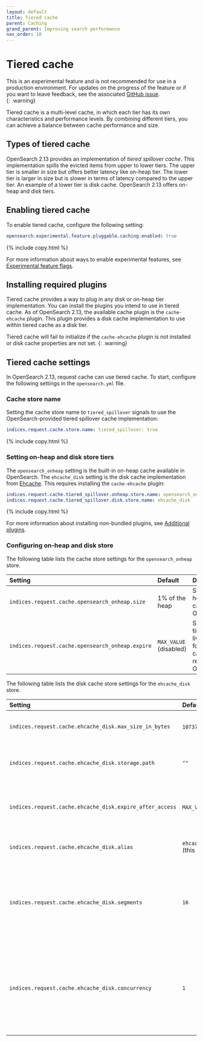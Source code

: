 ```yaml
---
layout: default
title: Tiered cache
parent: Caching
grand_parent: Improving search performance
nav_order: 10
---
```


# Tiered cache

This is an experimental feature and is not recommended for use in a production environment. For updates on the progress of the feature or if you want to leave feedback, see the associated [GitHub issue](https://github.com/opensearch-project/OpenSearch/issues/10024).    
{: .warning}

Tiered cache is a multi-level cache, in which each tier has its own characteristics and performance levels. By combining different tiers, you can achieve a balance between cache performance and size.

## Types of tiered cache

OpenSearch 2.13 provides an implementation of _tiered spillover cache_. This implementation spills the evicted items from upper to lower tiers. The upper tier is smaller in size but offers better latency like on-heap tier. The lower tier is larger in size but is slower in terms of latency compared to the upper tier. An example of a lower tier is disk cache. OpenSearch 2.13 offers on-heap and disk tiers. 

## Enabling tiered cache

To enable tiered cache, configure the following setting:

```yaml
opensearch.experimental.feature.pluggable.caching.enabled: true
```
{% include copy.html %}

For more information about ways to enable experimental features, see [Experimental feature flags]({{site.url}}{{site.baseurl}}/install-and-configure/configuring-opensearch/experimental/).

## Installing required plugins

Tiered cache provides a way to plug in any disk or on-heap tier implementation. You can install the plugins you intend to use in tiered cache. As of OpenSearch 2.13, the available cache plugin is the `cache-ehcache` plugin. This plugin provides a disk cache implementation to use within tiered cache as a disk tier. 

Tiered cache will fail to initialize if the `cache-ehcache` plugin is not installed or disk cache properties are not set.
{: .warning}

## Tiered cache settings

In OpenSearch 2.13, request cache can use tiered cache. To start, configure the following settings in the `opensearch.yml` file.

### Cache store name

Setting the cache store name to `tiered_spillover` signals to use the OpenSearch-provided tiered spillover cache implementation:

```yaml
indices.request.cache.store.name: tiered_spillover: true
```
{% include copy.html %}

### Setting on-heap and disk store tiers

The `opensearch_onheap` setting is the built-in on-heap cache available in OpenSearch. The `ehcache_disk` setting is the disk cache implementation from [Ehcache](https://www.ehcache.org/). This requires installing the `cache-ehcache` plugin:

```yaml
indices.request.cache.tiered_spillover.onheap.store.name: opensearch_onheap
indices.request.cache.tiered_spillover.disk.store.name: ehcache_disk
```
{% include copy.html %}

For more information about installing non-bundled plugins, see [Additional plugins]({{site.url}}{{site.baseurl}}/install-and-configure/plugins/#additional-plugins).

### Configuring on-heap and disk store

The following table lists the cache store settings for the `opensearch_onheap` store.

Setting | Default | Description
:--- | :--- | :---
`indices.request.cache.opensearch_onheap.size` | 1% of the heap | Size of on-heap cache. Optional.
`indices.request.cache.opensearch_onheap.expire` | `MAX_VALUE` (disabled) | Specify a time-to-live (TTL) for the cached results. Optional.

The following table lists the disk cache store settings for the `ehcache_disk` store.

Setting | Default | Description
:--- | :--- | :---
`indices.request.cache.ehcache_disk.max_size_in_bytes` | `1073741824` (1 GB)  | Defines size of the disk cache. Optional.
`indices.request.cache.ehcache_disk.storage.path` | `""` | Defines the storage path for disk cache. Required.
`indices.request.cache.ehcache_disk.expire_after_access` | `MAX_VALUE` (disabled) | Specify a time-to-live (TTL) for the cached results. Optional.
`indices.request.cache.ehcache_disk.alias` | `ehcacheDiskCache#INDICES_REQUEST_CACHE` (this is an example of request cache) | Specify an alias for disk cache. Optional.
`indices.request.cache.ehcache_disk.segments` | `16` | Defines the number of segments the disk cache is separated into. Used for concurrency. Optional.
`indices.request.cache.ehcache_disk.concurrency` | `1` | Defines the number of distinct write queues created for disk store, where a group of segments share a write queue. Optional.

